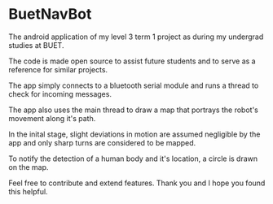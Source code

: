 # BuetNavBot
The android application of my level 3 term 1 project as during my undergrad studies at BUET.

The code is made open source to assist future students and to serve as a reference for similar projects.

The app simply connects to a bluetooth serial module and runs a thread to check for incoming messages.

The app also uses the main thread to draw a map that portrays the robot's movement along it's path.

In the inital stage, slight deviations in motion are assumed negligible by the app and only sharp turns are considered to be mapped.

To notify the detection of a human body and it's location, a circle is drawn on the map.

Feel free to contribute and extend features. Thank you and I hope you found this helpful.
